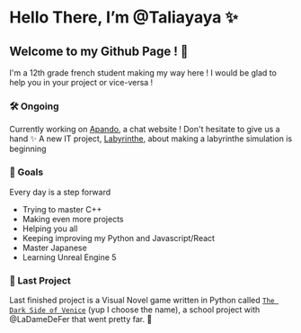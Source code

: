 # Hello There, I’m @Taliayaya ✨
## Welcome to my Github Page ! 🎉

I'm a 12th grade french student making my way here ! I would be glad to help you in your project or vice-versa !

### 🛠 Ongoing 

Currently working on [Apando](https://github.com/Taliayaya/apando), a chat website ! Don't hesitate to give us a hand ✨
A new IT project, [Labyrinthe](https://github.com/Taliayaya/Labyrinthe), about making a labyrinthe simulation is beginning

### 🎯 Goals

Every day is a step forward

- Trying to master C++
- Making even more projects
- Helping you all
- Keeping improving my Python and Javascript/React
- Master Japanese
- Learning Unreal Engine 5

### 🎀 Last Project

Last finished project is a Visual Novel game written in Python called [`The Dark Side of Venice`](https://github.com/Taliayaya/Visual_Novel) (yup I choose the name), a school project with @LaDameDeFer that went pretty far. 🎊
